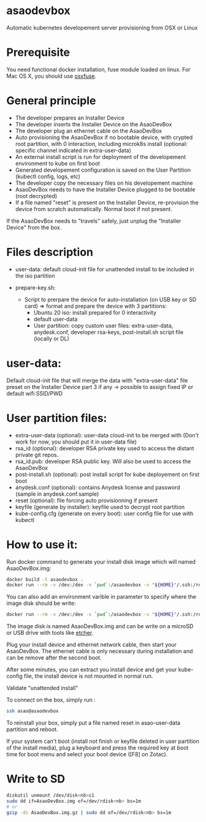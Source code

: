 # asaodevbox
Automatic kubernetes developement server provisioning from OSX or Linux

# Prerequisite

You need functional docker installation, fuse module loaded on linux. For Mac OS X, you should use [osxfuse](https://osxfuse.github.io/).

# General principle
- The developer prepares an Installer Device
- The developer inserts the Installer Device on the AsaoDevBox
- The developer plug an ethernet cable on the AsaoDevBox
- Auto provisioning the AsaoDevBox if no bootable device, with crypted root partition, with 0 interaction, including microk8s install (optional: specific channel indicated in extra-user-data)
- An external install script is run for deployment of the developement environment to kube on first boot
- Generated developement configuration is saved on the User Partition (kubectl config, logs, etc)
- The developer copy the necessary files on his developement machine
- AsaoDevBox needs to have the Installer Device plugged to be bootable (root decrypted)
- If a file named "reset" is present on the Installer Device, re-provision the device from scratch automatically. Normal boot if not present.

If the AsaoDevBox needs to "travels" safely, just unplug the "Installer Device" from the box.

# Files description

- user-data: default cloud-init file for unattended install to be included in the iso partition

- prepare-key.sh:
  - Script to prerpare the device for auto-installation (on USB key or SD card)
    => format and prepare the device with 3 partitions:
      - Ubuntu 20 iso: install prepared for 0 interactivity
      - default user-data
      - User partition: copy custom user files: extra-user-data, anydesk.conf, developer rsa-keys, post-install.sh script file (locally or DL)

# user-data:

Default cloud-init file that will merge the data with "extra-user-data" file preset on the Installer Device part 3 if any -> possible to assign fixed IP or default wifi SSID/PWD

# User partition files:

- extra-user-data (optional): user-data cloud-init to be merged with (Don't work for now, you should put it in user-data file)
- rsa_id (optional): developer RSA private key used to access the distant private git repos.
- rsa_id.pub: developer RSA public key. Will also be used to access the AsaoDevBox
- post-install.sh (optional): post install script for kube deployement on first boot
- anydesk.conf (optional): contains Anydesk license and password (sample in anydesk.conf.sample)
- reset (optional): file forcing auto provisionning if present
- keyfile (generate by installer): keyfile used to decrypt root partition
- kube-config.cfg (generate on every boot): user config file for use with kubectl

# How to use it:

Run docker command to generate your install disk image which will named AsaoDevBox.img:

```bash
docker build -t asaodevbox .
docker run --rm -v /dev:/dev -v `pwd`:/asaodevbox -v "${HOME}"/.ssh:/root/.ssh --privileged --workdir /asaodevbox -ti asaodevbox
```

You can also add an environment varible in parameter to specify where the image disk should be write:

```bash
docker run --rm -v /dev:/dev -v `pwd`:/asaodevbox -v "${HOME}"/.ssh:/root/.ssh --privileged --workdir /asaodevbox -e OUTPUT_DIR=/tmp -ti asaodevbox
```

The image disk is named AsaoDevBox.img and can be write on a microSD or USB drive with tools like [etcher](https://www.balena.io/etcher/).

Plug your install device and ethernet network cable, then start your AsaoDevBox. The ethernet cable is only necessary during installation and can be remove after the second boot.

After some minutes, you can extract you install device and get your kube-config file, the install device is not mounted in normal run.

Validate "unattended install"

To connect on the box, simply run :

```bash
ssh asao@asaodevbox
```

To reinstall your box, simply put a file named reset in asao-user-data partition and reboot.

If your system can't boot (install not finish or keyfile deleted in user partition of the install media), plug a keyboard and press the required key at boot time for boot menu and select your boot device ([F8] on Zotac).

# Write to SD


```bash
diskutil unmount /dev/disk<nb>s1
sudo dd if=AsaoDevBox.img of=/dev/rdisk<nb> bs=1m
# or
gzip -dc AsaoDevBox.img.gz | sudo dd of=/dev/rdisk<nb> bs=1m

```